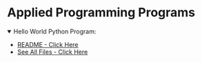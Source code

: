 # Applied Programming Programs
<details open> 
<summary>Hello World Python Program:</summary>
   
   * [README - Click Here](PythonHelloWorld/README.md)
   * [See All Files - Click Here](PythonHelloWorld)
</details>

